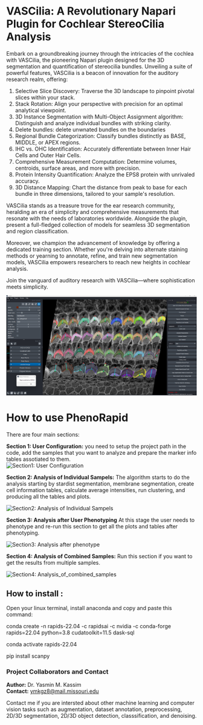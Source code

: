 # VASCilia: A Revolutionary Napari Plugin for Cochlear StereoCilia Analysis
 
 Embark on a groundbreaking journey through the intricacies of the cochlea with VASCilia, the pioneering Napari plugin designed for the 3D segmentation and quantification of stereocilia bundles. Unveiling a suite of powerful features, VASCilia is a beacon of innovation for the auditory research realm, offering:

1. Selective Slice Discovery: Traverse the 3D landscape to pinpoint pivotal slices within your stack.
2. Stack Rotation: Align your perspective with precision for an optimal analytical viewpoint.
3. 3D Instance Segmentation with Multi-Object Assignment algorithm: Distinguish and analyze individual bundles with striking clarity.
4. Delete bundles: delete unwnated bundles on the boundaries 
6. Regional Bundle Categorization: Classify bundles distinctly as BASE, MIDDLE, or APEX regions.
7. IHC vs. OHC Identification: Accurately differentiate between Inner Hair Cells and Outer Hair Cells.
8. Comprehensive Measurement Computation: Determine volumes, centroids, surface areas, and more with precision.
9. Protein Intensity Quantification: Analyze the EPS8 protein with unrivaled accuracy.
10. 3D Distance Mapping: Chart the distance from peak to base for each bundle in three dimensions, tailored to your sample's resolution.

VASCilia stands as a treasure trove for the ear research community, heralding an era of simplicity and comprehensive measurements that resonate with the needs of laboratories worldwide. Alongside the plugin,  present a full-fledged collection of models for seamless 3D segmentation and region classification.

Moreover, we champion the advancement of knowledge by offering a dedicated training section. Whether you're delving into alternate staining methods or yearning to annotate, refine, and train new segmentation models, VASCilia empowers researchers to reach new heights in cochlear analysis.

Join the vanguard of auditory research with VASCilia—where sophistication meets simplicity.

![Pipeline Diagram](images/VASCilia.png)


# How to use PhenoRapid

There are four main sections:

**Section 1: User Configuration:** you need to setup the project path in the code, add the samples that you want to analyze and prepare the marker info tables assotiated to them.   
![Section1: User Configuration](images/User_config.png)

**Section 2: Analysis of Individual Sampels:** The algorithm starts to do the analysis starting by stardist segmentation, membrane segmentation, create cell information tables, calculate average intensities, run clustering, and producing all the tables and plots.

![Section2: Analysis of Individual Sampels](images/Analysis_of_Individual_Sampels.png)

**Section 3: Analysis after User Phenotyping** At this stage the user needs to phenotype and re-run this section to get all the plots and tables after phenotyping.

![Section3: Analysis after phenotype](images/Analysis_after_phenotype.png)

**Section 4: Analysis of Combined Samples:** Run this section if you want to get the results from multiple samples. 

![Section4: Analysis_of_combined_samples](images/Analysis_of_combined_samples.png)


## How to install :  

Open your linux terminal, install anaconda and copy and paste this command:

conda create -n rapids-22.04 -c rapidsai -c nvidia -c conda-forge \
    rapids=22.04 python=3.8 cudatoolkit=11.5 dask-sql

conda activate rapids-22.04

pip install scanpy

### Project Collaborators and Contact

**Author:** Dr. Yasmin M. Kassim    
**Contact:** ymkgz8@mail.missouri.edu

Contact me if you are intersted about other machine learning and computer vision tasks such as augmentation, dataset annotation, preprocessing, 2D/3D segmentation, 2D/3D object detection, classsification, and denoising.
